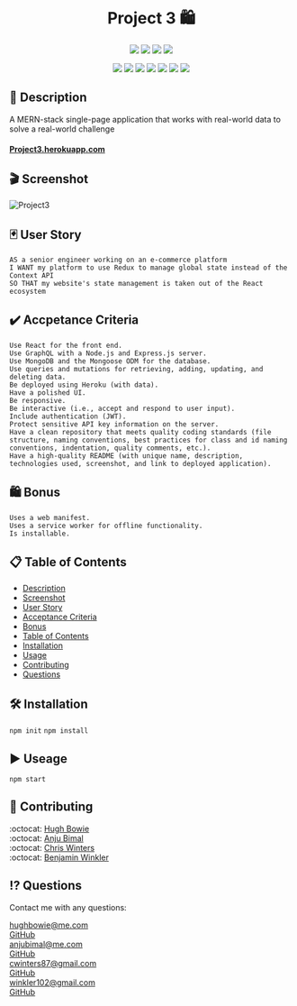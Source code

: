 <h1 align="center">Project 3 🛍️</h1>

<p align="center">
    <img src="https://img.shields.io/github/repo-size/anjubimal/Project3" />
    <img src="https://img.shields.io/github/languages/top/anjubimal/Project3"  />
    <img src="https://img.shields.io/github/issues/anjubimal/Project3" />
    <img src="https://img.shields.io/github/last-commit/anjubimal/Project3" >

</p>
<p align="center">
    <img src="https://img.shields.io/badge/React-0099ff"  />
    <img src="https://img.shields.io/badge/Apollo_Server-33cc33" />
    <img src="https://img.shields.io/badge/Express-orange" />
    <img src="https://img.shields.io/badge/graphQL-99ccff"  />
    <img src="https://img.shields.io/badge/Jsonwebtoken-99ff99"  />
    <img src="https://img.shields.io/badge/redux-blueviolet"  />
    <img src="https://img.shields.io/badge/mongoose-ff4d4d"  />
</p>

## 📓 Description

A MERN-stack single-page application that works with real-world data to solve a
real-world challenge

#### [Project3.herokuapp.com](https://Project3.herokuapp.com/)

## 🎬 Screenshot

![Project3](./Project3.gif)

## 🃏 User Story

```
AS a senior engineer working on an e-commerce platform
I WANT my platform to use Redux to manage global state instead of the Context API
SO THAT my website's state management is taken out of the React ecosystem
```

## ✔️ Accpetance Criteria

```
Use React for the front end.
Use GraphQL with a Node.js and Express.js server.
Use MongoDB and the Mongoose ODM for the database.
Use queries and mutations for retrieving, adding, updating, and deleting data.
Be deployed using Heroku (with data).
Have a polished UI.
Be responsive.
Be interactive (i.e., accept and respond to user input).
Include authentication (JWT).
Protect sensitive API key information on the server.
Have a clean repository that meets quality coding standards (file structure, naming conventions, best practices for class and id naming conventions, indentation, quality comments, etc.).
Have a high-quality README (with unique name, description, technologies used, screenshot, and link to deployed application).
```

## 🛍️ Bonus

```
Uses a web manifest.
Uses a service worker for offline functionality.
Is installable.
```

## 📋 Table of Contents

- [Description](#description)
- [Screenshot](#Screenshot)
- [User Story](#user-story)
- [Acceptance Criteria](#acceptance-criteria)
- [Bonus](#bonus)
- [Table of Contents](#table-of-contents)
- [Installation](#installation)
- [Usage](#usage)
- [Contributing](#contributing)
- [Questions](#questions)

## 🛠 Installation

`npm init` `npm install`

## ▶️ Useage

`npm start`

## 🍻 Contributing

:octocat: [Hugh Bowie](https://github.com/hugh-bowie)<br /> :octocat:
[Anju Bimal](https://github.com/anjubimal)<br /> :octocat:
[Chris Winters](https://github.com/cwinters87)<br /> :octocat:
[Benjamin Winkler](https://github.com/Winkler102)<br />

## ⁉️ Questions

Contact me with any questions:

[hughbowie@me.com](mailto:hughbowie@me.com)<br />[GitHub](https://github.com/hugh-bowie)<br />
[anjubimal@me.com](mailto:anjubimal@me.com)<br />[GitHub](https://github.com/anjubimal)<br />
[cwinters87@gmail.com](mailto:cwinters87@gmail.com)<br />[GitHub](https://github.com/cwinters87)<br />
[winkler102@gmail.com](mailto:hughbowie@me.com)<br />[GitHub](https://github.com/Winkler102)<br />
